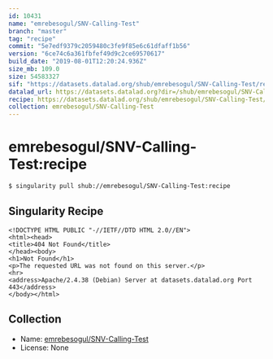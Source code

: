 ```yaml
---
id: 10431
name: "emrebesogul/SNV-Calling-Test"
branch: "master"
tag: "recipe"
commit: "5e7edf9379c2059480c3fe9f85e6c61dfaff1b56"
version: "6ce74c6a361fbfef49d9c2ce69570617"
build_date: "2019-08-01T12:20:24.936Z"
size_mb: 109.0
size: 54583327
sif: "https://datasets.datalad.org/shub/emrebesogul/SNV-Calling-Test/recipe/2019-08-01-5e7edf93-6ce74c6a/6ce74c6a361fbfef49d9c2ce69570617.sif"
datalad_url: https://datasets.datalad.org?dir=/shub/emrebesogul/SNV-Calling-Test/recipe/2019-08-01-5e7edf93-6ce74c6a/
recipe: https://datasets.datalad.org/shub/emrebesogul/SNV-Calling-Test/recipe/2019-08-01-5e7edf93-6ce74c6a/Singularity
collection: emrebesogul/SNV-Calling-Test
---
```


# emrebesogul/SNV-Calling-Test:recipe

```bash
$ singularity pull shub://emrebesogul/SNV-Calling-Test:recipe
```

## Singularity Recipe

```singularity
<!DOCTYPE HTML PUBLIC "-//IETF//DTD HTML 2.0//EN">
<html><head>
<title>404 Not Found</title>
</head><body>
<h1>Not Found</h1>
<p>The requested URL was not found on this server.</p>
<hr>
<address>Apache/2.4.38 (Debian) Server at datasets.datalad.org Port 443</address>
</body></html>
```

## Collection

 - Name: [emrebesogul/SNV-Calling-Test](https://github.com/emrebesogul/SNV-Calling-Test)
 - License: None

